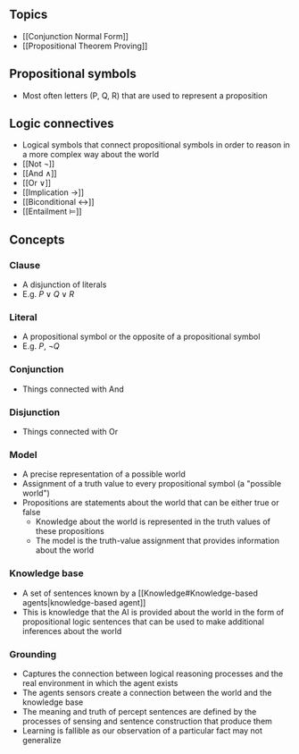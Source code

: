 ## Topics

- [[Conjunction Normal Form]]
- [[Propositional Theorem Proving]]

## Propositional symbols

- Most often letters (P, Q, R) that are used to represent a proposition

## Logic connectives

- Logical symbols that connect propositional symbols in order to reason in a more complex way about the world
- [[Not ¬]]
- [[And ∧]]
- [[Or ∨]]
- [[Implication →]]
- [[Biconditional ↔]]
- [[Entailment ⊨]]

## Concepts

### Clause

- A disjunction of literals
- E.g. $P\lor Q\lor R$

### Literal

- A propositional symbol or the opposite of a propositional symbol
- E.g. $P$, $\neg Q$

### Conjunction

- Things connected with And

### Disjunction

- Things connected with Or

### Model

- A precise representation of a possible world
- Assignment of a truth value to every propositional symbol (a "possible world")
- Propositions are statements about the world that can be either true or false
	- Knowledge about the world is represented in the truth values of these propositions
	- The model is the truth-value assignment that provides information about the world

### Knowledge base

- A set of sentences known by a [[Knowledge#Knowledge-based agents|knowledge-based agent]]
- This is knowledge that the AI is provided about the world in the form of propositional logic sentences that can be used to make additional inferences about the world

### Grounding

- Captures the connection between logical reasoning processes and the real environment in which the agent exists
- The agents sensors create a connection between the world and the knowledge base
- The meaning and truth of percept sentences are defined by the processes of sensing and sentence construction that produce them
- Learning is fallible as our observation of a particular fact may not generalize
